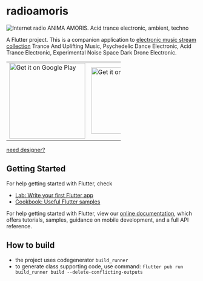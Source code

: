 # radioamoris

![Internet radio ANIMA AMORIS. Acid trance electronic, ambient, techno](https://raw.githubusercontent.com/izinin/radioamoris/master/art/promo_1024.png)

A Flutter project. This is a companion application to [electronic music stream collection](https://anima.sknt.ru/) 
Trance And Uplifting Music, Psychedelic Dance Electronic, Acid Trance Electronic, Experimental Noise Space Dark Drone Electronic.

<table style="width:60%;">
 <tr>
 <td> <a href='https://play.google.com/store/apps/details?id=com.zindolla.radioamoris&pcampaignid=MKT-Other-global-all-co-prtnr-py-PartBadge-Mar2515-1'><img alt='Get it on Google Play' src='https://play.google.com/intl/en_us/badges/images/generic/en_badge_web_generic.png' width="200px"/> </a>
 </td>
 <td> <a href="https://apps.apple.com/us/app/radio-anima-amoris/id1487385684?mt=8"><img alt='Get it on App Store' src='https://linkmaker.itunes.apple.com/en-us/badge-lrg.svg?releaseDate=2019-11-15&kind=iossoftware&bubble=ios_apps' width="175px"/></a>  
 </td>
 </tr>
</table>

[need designer?](https://www.instagram.com/zizinatart/)

## Getting Started

For help getting started with Flutter, check 
- [Lab: Write your first Flutter app](https://flutter.dev/docs/get-started/codelab)
- [Cookbook: Useful Flutter samples](https://flutter.dev/docs/cookbook)

For help getting started with Flutter, view our
[online documentation](https://flutter.dev/docs), which offers tutorials,
samples, guidance on mobile development, and a full API reference.

## How to build

* the project uses codegenerator `build_runner`
* to generate class supporting code, use command: `flutter pub run build_runner build --delete-conflicting-outputs`
